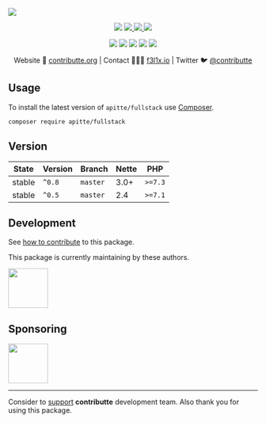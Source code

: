 ![](https://heatbadger.now.sh/github/readme/apitte/fullstack/)

<p align=center>
  <a href="https://github.com/apitte/fullstack/actions"><img src="https://badgen.net/github/checks/apitte/fullstack/master?cache=300"></a>
  <a href="https://coveralls.io/r/apitte/fullstack"> <img src="https://badgen.net/coveralls/c/github/apitte/fullstack?cache=300"> </a>
  <a href="https://packagist.org/packages/apitte/fullstack"> <img src="https://badgen.net/packagist/dm/apitte/fullstack"> </a>
  <a href="https://packagist.org/packages/apitte/fullstack"> <img src="https://badgen.net/packagist/v/apitte/fullstack"> </a>
</p>
<p align=center>
  <a href="https://packagist.org/packages/apitte/fullstack"><img src="https://badgen.net/packagist/php/apitte/fullstack"></a>
  <a href="https://github.com/apitte/fullstack"><img src="https://badgen.net/github/license/apitte/fullstack"></a>
  <a href="https://bit.ly/ctteg"><img src="https://badgen.net/badge/support/gitter/cyan"></a>
  <a href="https://bit.ly/cttfo"><img src="https://badgen.net/badge/support/forum/yellow"></a>
  <a href="https://contributte.org/partners.html"><img src="https://badgen.net/badge/become/a%20patron/F96854"></a>
<p>

<p align=center>
Website 🚀 <a href="https://contributte.org">contributte.org</a> | Contact 👨🏻‍💻 <a href="https://f3l1x.io">f3l1x.io</a> | Twitter 🐦 <a href="https://twitter.com/contributte">@contributte</a>
</p>

## Usage

To install the latest version of `apitte/fullstack` use [Composer](https://getcomposer.org).

```bash
composer require apitte/fullstack
```

## Version

| State       | Version | Branch   | Nette | PHP     |
|-------------|---------|----------|-------|---------|
| stable      | `^0.8`  | `master` | 3.0+  | `>=7.3` |
| stable      | `^0.5`  | `master` | 2.4   | `>=7.1` |

## Development

See [how to contribute](https://contributte.org/contributing.html) to this package.

This package is currently maintaining by these authors.

<a href="https://github.com/f3l1x">
  <img width="80" height="80" src="https://avatars2.githubusercontent.com/u/538058?v=3&s=80">
</a>

## Sponsoring

<a href="https://github.com/tlapnet">
  <img width="80" height="80" src="https://avatars1.githubusercontent.com/u/22914186?s=80&v=4">
</a>

-----

Consider to [support](https://contributte.org/partners.html) **contributte** development team.
Also thank you for using this package.
